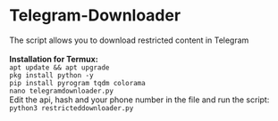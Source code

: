 # Telegram-Downloader
The script allows you to download restricted content in Telegram</br></br>
**Installation for Termux:**</br> 
`apt update && apt upgrade`</br>
`pkg install python -y`</br>
`pip install pyrogram tqdm colorama`</br>
`nano telegramdownloader.py`</br>
Edit the api, hash and your phone number in the file and run the script:</br>
`python3 restricteddownloader.py`
